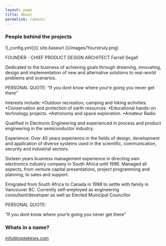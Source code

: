```yaml
---
layout: page
title: About
permalink: /about/
---
```

### People behind the projects

![_config.yml]({{ site.baseurl }}/images/Yourstruly.png)

FOUNDER - CHIEF PRODUCT DESIGN ARCHITECT
Farrell Segall

Dedicated to the business of achieving goals through dreaming, innovating, design and implementation of new and alternative solutions to real-world problems and scenarios.

PERSONAL QUOTE:
“If you dont know where your’e going you never get there”

Interests include:
•Outdoor recreation, camping and hiking activities.
•Conservation and protection of earth resources.
•Educational hands-on technology projects.
•Astronomy and space exploration.
•Amateur Radio

Qualified in Electronic Engineering and experienced in process and product engineering in the semiconductor industry.

Experience:
Over 40 years experience in the fields of design, development and application of diverse systems used in the scientific, communication, security and industrial sectors.

Sixteen years business management experience in directing own electronics industry company in South Africa until 1996. Managed all aspects, from venture capital presentations, project programming and planning, to sales and support.

Emigrated from South Africa to Canada in 1998 to settle with family in Vancouver BC. Currently self-employed as engineering consultant/developer as well as Elected Municipal Councillor


PERSONAL QUOTE:

“If you dont know where your’e going you never get there”
### Whats in a name?

[info@toptekkies.com](mailto:info@toptekkies.com)




